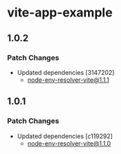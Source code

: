 # vite-app-example

## 1.0.2

### Patch Changes

- Updated dependencies [3147202]
  - node-env-resolver-vite@1.1.1

## 1.0.1

### Patch Changes

- Updated dependencies [c119292]
  - node-env-resolver-vite@1.1.0
